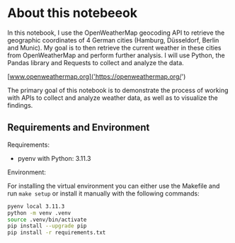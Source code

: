 # About this notebeeok
 
In this notebook, I use the OpenWeatherMap geocoding API to retrieve the geographic coordinates of 4 German cities (Hamburg, Düsseldorf, Berlin and Munic). My goal is to then retrieve the current weather in these cities from OpenWeatherMap and perform further analysis. I will use Python, the Pandas library and Requests to collect and analyze the data.

[www.openweathermap.org]('https://openweathermap.org/')

The primary goal of this notebook is to demonstrate the process of working with APIs to collect and analyze weather data, as well as to visualize the findings. 


## Requirements and Environment

Requirements:
- pyenv with Python: 3.11.3

Environment: 

For installing the virtual environment you can either use the Makefile and run `make setup` or install it manually with the following commands: 

```Bash
pyenv local 3.11.3
python -m venv .venv
source .venv/bin/activate
pip install --upgrade pip
pip install -r requirements.txt
